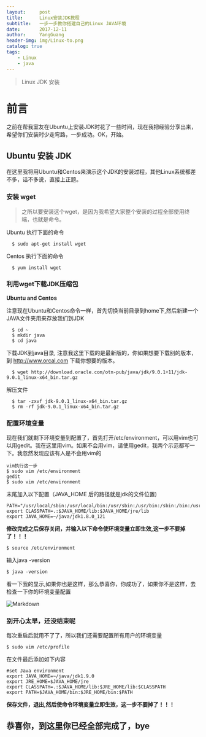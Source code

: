 ```yaml
---
layout:     post
title:      Linux安装JDK教程
subtitle:   一步一步教你搭建自己的Linux JAVA环境
date:       2017-12-11
author:     YangGuang
header-img: img/Linux-to.png
catalog: true
tags:
    - Linux
    - java
---
```

> Linux JDK 安装

# 前言
之前在帮我室友在Ubuntu上安装JDK时花了一些时间，现在我把经验分享出来，希望你们安装时少走弯路，一步成功。OK，开始。

## Ubuntu 安装 JDK
在这里我将用Ubuntu和Centos来演示这个JDK的安装过程，其他Linux系统都差不多，话不多说，直接上正题。
### 安装 wget
> 之所以要安装这个wget，是因为我希望大家整个安装的过程全部使用终端，也就是命令。

  Ubuntu 执行下面的命令

      $ sudo apt-get install wget

  Centos 执行下面的命令

      $ yum install wget

### 利用wget下载JDK压缩包

  **Ubuntu and Centos**

  注意现在Ubuntu和Centos命令一样，首先切换当前目录到home下,然后新建一个JAVA文件夹用来存放我们到JDK

      $ cd ~
      $ mkdir java
      $ cd java

  下载JDK到java目录, 注意我这里下载的是最新版的，你如果想要下载别的版本，到 http://www.orcal.com 下载你想要的版本。

      $ wget http://download.oracle.com/otn-pub/java/jdk/9.0.1+11/jdk-9.0.1_linux-x64_bin.tar.gz

  解压文件

      $ tar -zxvf jdk-9.0.1_linux-x64_bin.tar.gz
      $ rm -rf jdk-9.0.1_linux-x64_bin.tar.gz

### 配置环境变量

现在我们就剩下环境变量到配置了，首先打开/etc/environment，可以用vim也可以用gedit。我在这里用vim。如果不会用vim，请使用gedit，我两个示范都写一下。我忽然发现应该有人是不会用vim的

    vim执行这一步
    $ sudo vim /etc/environment
    gedit
    $ sudo vim /etc/environment

末尾加入以下配置（JAVA_HOME 后的路径就是jdk的文件位置)

    PATH="/usr/local/sbin:/usr/local/bin:/usr/sbin:/usr/bin:/sbin:/bin:/usr/games:/usr/local/games:$JAVA_HOME/bin"
    export CLASSPATH=.:$JAVA_HOME/lib:$JAVA_HOME/jre/lib
    export JAVA_HOME=~/java/jdk1.8.0_121

**修改完成之后保存关闭，并输入以下命令使环境变量立即生效,这一步不要掉了！！！**

    $ source /etc/environment

输入java -version

    $ java -version

看一下我的显示,如果你也是这样，那么恭喜你，你成功了，如果你不是这样，去检查一下你的环境变量配置

![Markdown](http://i4.bvimg.com/623011/37f41a7d4c14f3be.png)


### 别开心太早，还没结束呢

每次重启后就用不了了，所以我们还需要配置所有用户的环境变量

    $ sudo vim /etc/profile

在文件最后添加如下内容

    #set Java environment
    export JAVA_HOME=~/java/jdk1.9.0
    export JRE_HOME=$JAVA_HOME/jre
    export CLASSPATH=.:$JAVA_HOME/lib:$JRE_HOME/lib:$CLASSPATH
    export PATH=$JAVA_HOME/bin:$JRE_HOME/bin:$PATH

**保存文件，退出,然后使命令环境变量立即生效，这一步不要掉了！！！**

## 恭喜你，到这里你已经全部完成了，bye
